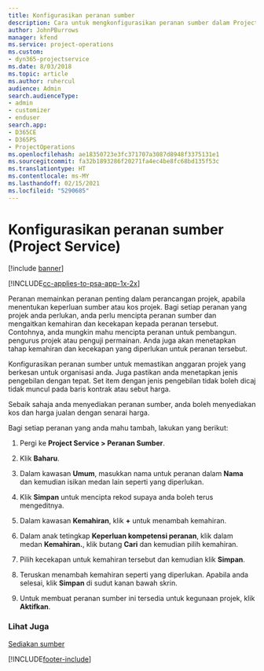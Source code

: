 ```yaml
---
title: Konfigurasikan peranan sumber
description: Cara untuk mengkonfigurasikan peranan sumber dalam Project Service
author: JohnPBurrows
manager: kfend
ms.service: project-operations
ms.custom:
- dyn365-projectservice
ms.date: 8/03/2018
ms.topic: article
ms.author: ruhercul
audience: Admin
search.audienceType:
- admin
- customizer
- enduser
search.app:
- D365CE
- D365PS
- ProjectOperations
ms.openlocfilehash: ae18350723e3fc371707a3087d8948f3375131e1
ms.sourcegitcommit: fa32b1893286f20271fa4ec4be8fc68bd135f53c
ms.translationtype: HT
ms.contentlocale: ms-MY
ms.lasthandoff: 02/15/2021
ms.locfileid: "5290685"
---
```

# <a name="configure-resource-roles-project-service"></a>Konfigurasikan peranan sumber (Project Service)

[!include [banner](../includes/psa-now-project-operations.md)]

[!INCLUDE[cc-applies-to-psa-app-1x-2x](../includes/cc-applies-to-psa-app-1x-2x.md)]

Peranan memainkan peranan penting dalam perancangan projek, apabila menentukan keperluan sumber atau kos projek. Bagi setiap peranan yang projek anda perlukan, anda perlu mencipta peranan sumber dan mengaitkan kemahiran dan kecekapan kepada peranan tersebut. Contohnya, anda mungkin mahu mencipta peranan untuk pembangun. pengurus projek atau penguji permainan. Anda juga akan menetapkan tahap kemahiran dan kecekapan yang diperlukan untuk peranan tersebut.  
  
 Konfigurasikan peranan sumber untuk memastikan anggaran projek yang berkesan untuk organisasi anda.  Juga pastikan anda menetapkan jenis pengebilan dengan tepat. Set item dengan jenis pengebilan tidak boleh dicaj tidak muncul pada baris kontrak atau sebut harga.  
  
 Sebaik sahaja anda menyediakan peranan sumber, anda boleh menyediakan kos dan harga jualan dengan senarai harga.  
  
 Bagi setiap peranan yang anda mahu tambah, lakukan yang berikut:  
  
1.  Pergi ke **Project Service > Peranan Sumber**.  
  
2.  Klik **Baharu**.  
  
3.  Dalam kawasan **Umum**, masukkan nama untuk peranan dalam **Nama** dan kemudian isikan medan lain seperti yang diperlukan.  
  
4.  Klik **Simpan** untuk mencipta rekod supaya anda boleh terus mengeditnya.  
  
5.  Dalam kawasan **Kemahiran**, klik **+** untuk menambah kemahiran.  
  
6.  Dalam anak tetingkap **Keperluan kompetensi peranan**, klik dalam medan **Kemahiran.**, klik butang **Cari** dan kemudian pilih kemahiran.  
  
7.  Pilih kecekapan untuk kemahiran tersebut dan kemudian klik **Simpan**.  
  
8.  Teruskan menambah kemahiran seperti yang diperlukan. Apabila anda selesai, klik **Simpan** di sudut kanan bawah skrin.  
  
9. Untuk membuat peranan sumber ini tersedia untuk kegunaan projek, klik **Aktifkan**.  
  
### <a name="see-also"></a>Lihat Juga  
 [Sediakan sumber](../psa/set-up-resources.md)


[!INCLUDE[footer-include](../includes/footer-banner.md)]